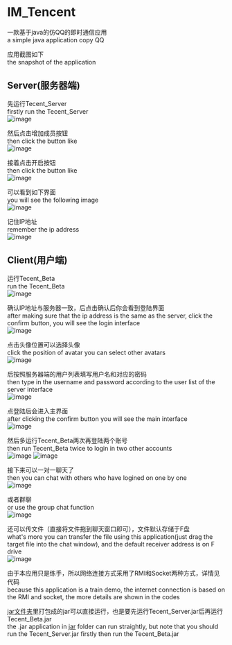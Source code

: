 # IM_Tencent
一款基于java的仿QQ的即时通信应用  
a simple java application copy QQ  

应用截图如下  
the snapshot of the application  

## Server(服务器端)
先运行Tecent_Server  
firstly run the Tecent_Server  
![image](https://github.com/chenhuaizhen/IM_Tencent/raw/master/image/1.jpg)

然后点击增加成员按钮    
then click the button like  
![image](https://github.com/chenhuaizhen/IM_Tencent/raw/master/image/4.jpg)

接着点击开启按钮  
then click the button like  
![image](https://github.com/chenhuaizhen/IM_Tencent/raw/master/image/5.jpg)

可以看到如下界面  
you will see the following image  
![image](https://github.com/chenhuaizhen/IM_Tencent/raw/master/image/2.jpg)

记住IP地址  
remember the ip address  
![image](https://github.com/chenhuaizhen/IM_Tencent/raw/master/image/3.jpg)

## Client(用户端)
运行Tecent_Beta  
run the Tecent_Beta  
![image](https://github.com/chenhuaizhen/IM_Tencent/raw/master/image/6.jpg)

确认IP地址与服务器一致，后点击确认后你会看到登陆界面  
after making sure that the ip address is the same as the server, click the confirm button, you will see the login interface  
![image](https://github.com/chenhuaizhen/IM_Tencent/raw/master/image/7.jpg)

点击头像位置可以选择头像  
click the position of avatar you can select other avatars  
![image](https://github.com/chenhuaizhen/IM_Tencent/raw/master/image/8.jpg)

后按照服务器端的用户列表填写用户名和对应的密码  
then type in the username and password according to the user list of the server interface  
![image](https://github.com/chenhuaizhen/IM_Tencent/raw/master/image/9.jpg)

点登陆后会进入主界面  
after clicking the confirm button you will see the main interface  
![image](https://github.com/chenhuaizhen/IM_Tencent/raw/master/image/10.jpg)

然后多运行Tecent_Beta两次再登陆两个账号  
then run Tecent_Beta twice to login in two other accounts  
![image](https://github.com/chenhuaizhen/IM_Tencent/raw/master/image/11.jpg)
![image](https://github.com/chenhuaizhen/IM_Tencent/raw/master/image/12.jpg)

接下来可以一对一聊天了  
then you can chat with others who have logined on one by one  
![image](https://github.com/chenhuaizhen/IM_Tencent/raw/master/image/13.jpg)

或者群聊  
or use the group chat function  
![image](https://github.com/chenhuaizhen/IM_Tencent/raw/master/image/14.jpg)

还可以传文件（直接将文件拖到聊天窗口即可），文件默认存储于F盘  
what's more you can transfer the file using this application(just drag the target file into the chat window), and the default receiver address is on F drive  
![image](https://github.com/chenhuaizhen/IM_Tencent/raw/master/image/15.jpg)

由于本应用只是练手，所以网络连接方式采用了RMI和Socket两种方式，详情见代码  
because this application is a train demo, the internet connection is based on the RMI and socket, the more details are shown in the codes  

[jar文件夹](https://github.com/chenhuaizhen/IM_Tencent/tree/master/jar)里打包成的jar可以直接运行，也是要先运行Tecent_Server.jar后再运行Tecent_Beta.jar  
the .jar application in [jar](https://github.com/chenhuaizhen/IM_Tencent/tree/master/jar) folder can run straightly, but note that you should run the Tecent_Server.jar firstly then run the Tecent_Beta.jar